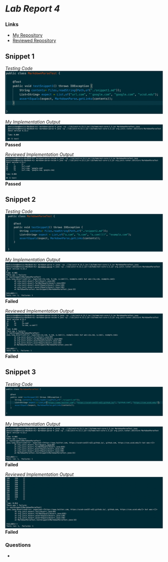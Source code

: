 # ***Lab Report 4***

### Links
* [My Repository](https://github.com/dlchan66/markdown-parse)
* [Reviewed Repository](https://github.com/m1ma0314/markdown-parse)

## Snippet 1
*Testing Code*
![Image](m1p.png)

*My Implementation Output*
![Image](m1o.png)
**Passed**

*Reviewed Implementation Output*
![Image](r1o.png)
**Passed**

## Snippet 2
*Testing Code*
![Image](m2p.png)

*My Implementation Output*
![Image](m2o.png)
**Failed**

*Reviewed Implementation Output*
![Image](r2o.png)
**Failed**

## Snippet 3
*Testing Code*
![Image](m3p.png)

*My Implementation Output*
![Image](m3o.png)
**Failed**

*Reviewed Implementation Output*
![Image](r3o.png)
**Failed**

### Questions
* 
